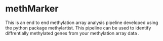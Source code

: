 # methMarker
This is an end to end methylation array analysis pipeline developed using the python package methylartist. This pipeline can be used to identify diffrentially methylated genes from your methylation array data . 
